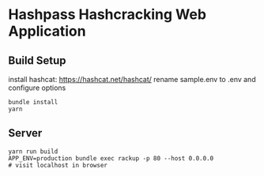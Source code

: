 # Hashpass Hashcracking Web Application 

## Build Setup
install hashcat: https://hashcat.net/hashcat/
rename sample.env to .env and configure options
```
bundle install
yarn
```

## Server
```
yarn run build
APP_ENV=production bundle exec rackup -p 80 --host 0.0.0.0
# visit localhost in browser
```
